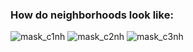 ### How do neighborhoods look like:

<!-- ![3x3_leftnh](https://user-images.githubusercontent.com/13884479/222758026-b93af4fa-5977-4c2d-85db-ee375704fbce.png) 
![3x3_rightnh](https://user-images.githubusercontent.com/13884479/222758028-6f924632-974c-4baa-9a70-a9805f9ba34e.png) 
![3x3_topnh](https://user-images.githubusercontent.com/13884479/222758029-14255da7-047a-4fba-8c08-1326a83a0ec0.png) 
![8_neighbornh](https://user-images.githubusercontent.com/13884479/222758030-8ce9af82-e2b1-4378-9037-b00088d8c89b.png) 
![9_neighbornh](https://user-images.githubusercontent.com/13884479/222758032-2c232994-e43e-4d95-a6a0-b5777d655ba4.png)
![cross_10x10_bnh](https://user-images.githubusercontent.com/13884479/222758033-b61ea050-a0dc-4501-b618-f2d48cc9f98b.png)
![lshape_3x3_botleftnh](https://user-images.githubusercontent.com/13884479/222758034-e7eeef35-b9a0-458a-8b93-9596abc6ad34.png)
![lshape_3x3_topleftnh](https://user-images.githubusercontent.com/13884479/222758036-b300768e-cec7-4b30-8145-7c5b0c9a4338.png)
![lshape_3x3_toprightnh](https://user-images.githubusercontent.com/13884479/222758040-53b10cbe-b012-47d0-bc09-7a32c5975a9b.png)
![mask_anh](https://user-images.githubusercontent.com/13884479/222758044-af55b859-5d80-4e9b-9b71-9584f6ac55c3.png)
![mask_bnh](https://user-images.githubusercontent.com/13884479/222758048-1505beb7-bfd4-411a-9a83-99927e6c4f5d.png) -->
![mask_c1nh](https://user-images.githubusercontent.com/13884479/222758053-e856e9c4-2ee3-42da-a20b-d28459c54451.png)
![mask_c2nh](https://user-images.githubusercontent.com/13884479/222758057-9bb3a9f8-b372-4a22-8ceb-988ffd6ffe6b.png)
![mask_c3nh](https://user-images.githubusercontent.com/13884479/222758062-bf3ac90e-3cb8-4f6a-aef1-3cdfe5ab1868.png)
<!-- ![mask_dnh](https://user-images.githubusercontent.com/13884479/222758068-bf01724e-456d-480c-9645-cade5608e01e.png)
![plus_1w2lnh](https://user-images.githubusercontent.com/13884479/222758069-e5cf127e-4136-4f2b-91f7-e68a880f79f1.png) -->

